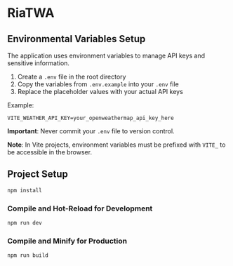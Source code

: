 # RiaTWA

## Environmental Variables Setup

The application uses environment variables to manage API keys and sensitive information.

1. Create a `.env` file in the root directory
2. Copy the variables from `.env.example` into your `.env` file
3. Replace the placeholder values with your actual API keys

Example:
```
VITE_WEATHER_API_KEY=your_openweathermap_api_key_here
```

**Important**: Never commit your `.env` file to version control.

**Note**: In Vite projects, environment variables must be prefixed with `VITE_` to be accessible in the browser.

## Project Setup

```sh
npm install
```

### Compile and Hot-Reload for Development

```sh
npm run dev
```

### Compile and Minify for Production

```sh
npm run build
```
